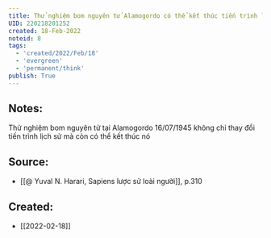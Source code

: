 ```yaml
---
title: Thử nghiệm bom nguyên tử Alamogordo có thể kết thúc tiến trình lịch sử
UID: 220218201252
created: 18-Feb-2022
noteid: 8
tags:
  - 'created/2022/Feb/18'
  - 'evergreen'
  - 'permanent/think'
publish: True
---
```

## Notes:
Thử nghiệm bom nguyên tử tại Alamogordo 16/07/1945 không chỉ thay đổi tiến trình lịch sử mà còn có thể kết thúc nó

## Source:
- [[@ Yuval N. Harari, Sapiens lược sử loài người]], p.310



## Created:
- [[2022-02-18]]
